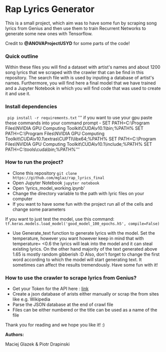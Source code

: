 # Rap Lyrics Generator 

This is a small project, which aim was to have some fun by scraping song lyrics from Genius and then use them to train Recurrent Networks to generate some new ones with Tensorflow.

Credit to **@ANOVAProjectUSYD** for some parts of the code!
### Quick outline

Within these files you will find a dataset with artist's names and about 1200 song lyrics that we scraped with the crawler that can be find in this repository.
The search file with is used by inputing a database of artist's names. Furthermore, you will find here a final model that we have trained and a 
Jupyter Notebook in which you will find code that was used to create it and use it.

### Install dependencies

``` pip install -r requirements.txt```
''' if you want to use your gpu paste these commands into your command prompt - SET PATH=C:\Program Files\NVIDIA GPU Computing Toolkit\CUDA\v10.1\bin;%PATH%
SET PATH=C:\Program Files\NVIDIA GPU Computing Toolkit\CUDA\v10.1\extras\CUPTI\libx64;%PATH%
SET PATH=C:\Program Files\NVIDIA GPU Computing Toolkit\CUDA\v10.1\include;%PATH%
SET PATH=C:\tools\cuda\bin;%PATH%'''

### How to run the project?

+ Clone this repository  ```git clone https://github.com/mglaz/rap_lyrics_final```
+ Open Jupyter Notebook  ```jupyter notebook``` 
+ Open 'lyrics_model_working.ipynb' 
+ Change the directory variable to the path with lyric files on your computer
+ If you want to have some fun with the project run all of the cells and change some parameters

If you want to just test the model, use this command:
```tf.keras.models.load_model('good_model_100_epochs.h5', compile=False)```

+ Use Generate_text function to generate lyrics with the model. Set the temperature, however you want however keep in mind that with temperature=
<0.6 the lyrics will leak into the model and it can steal existing lyrics. On the other hand majority of the text generated above 1.65 is mostly random gibberish :D
Also, don't forget to change the first word according to which the model will start generating text. It sometimes can affect the results tremendously. Have some fun with it!

### How to use the crawler to scrape lyrics from Genius?

+ Get your Token for the API here : [link](https://docs.genius.com/)
+ Create a json database of arists either manually or scrap the from sites like e.g. Wikipedia
+ Parse the JSON database at the end of crawl file
+ Files can be either numbered or the title can be used as a name of the file

Thank you for reading and we hope you like it! :) 

**Authors:**

Maciej Glazek & Piotr Drapinski
